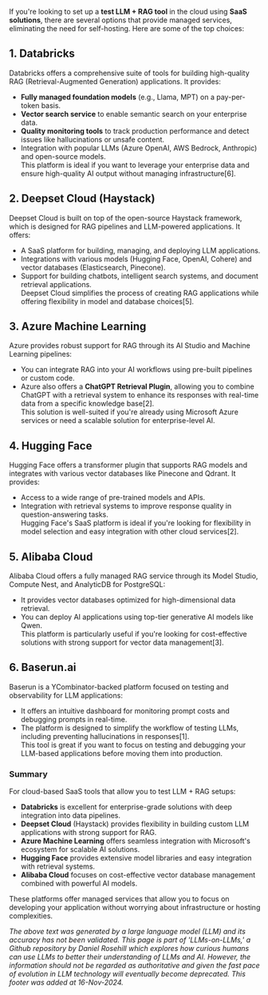 If you're looking to set up a **test LLM + RAG tool** in the cloud using **SaaS solutions**, there are several options that provide managed services, eliminating the need for self-hosting. Here are some of the top choices:

## 1. Databricks

Databricks offers a comprehensive suite of tools for building high-quality RAG (Retrieval-Augmented Generation) applications. It provides:

- **Fully managed foundation models** (e.g., Llama, MPT) on a pay-per-token basis.
- **Vector search service** to enable semantic search on your enterprise data.
- **Quality monitoring tools** to track production performance and detect issues like hallucinations or unsafe content.
- Integration with popular LLMs (Azure OpenAI, AWS Bedrock, Anthropic) and open-source models.\
  This platform is ideal if you want to leverage your enterprise data and ensure high-quality AI output without managing infrastructure\[6].

## 2. Deepset Cloud (Haystack)

Deepset Cloud is built on top of the open-source Haystack framework, which is designed for RAG pipelines and LLM-powered applications. It offers:

- A SaaS platform for building, managing, and deploying LLM applications.
- Integrations with various models (Hugging Face, OpenAI, Cohere) and vector databases (Elasticsearch, Pinecone).
- Support for building chatbots, intelligent search systems, and document retrieval applications.\
  Deepset Cloud simplifies the process of creating RAG applications while offering flexibility in model and database choices\[5].

## 3. Azure Machine Learning

Azure provides robust support for RAG through its AI Studio and Machine Learning pipelines:

- You can integrate RAG into your AI workflows using pre-built pipelines or custom code.
- Azure also offers a **ChatGPT Retrieval Plugin**, allowing you to combine ChatGPT with a retrieval system to enhance its responses with real-time data from a specific knowledge base\[2].\
  This solution is well-suited if you're already using Microsoft Azure services or need a scalable solution for enterprise-level AI.

## 4. Hugging Face

Hugging Face offers a transformer plugin that supports RAG models and integrates with various vector databases like Pinecone and Qdrant. It provides:

- Access to a wide range of pre-trained models and APIs.
- Integration with retrieval systems to improve response quality in question-answering tasks.\
  Hugging Face's SaaS platform is ideal if you're looking for flexibility in model selection and easy integration with other cloud services\[2].

## 5. Alibaba Cloud

Alibaba Cloud offers a fully managed RAG service through its Model Studio, Compute Nest, and AnalyticDB for PostgreSQL:

- It provides vector databases optimized for high-dimensional data retrieval.
- You can deploy AI applications using top-tier generative AI models like Qwen.\
  This platform is particularly useful if you're looking for cost-effective solutions with strong support for vector data management\[3].

## 6. Baserun.ai

Baserun is a YCombinator-backed platform focused on testing and observability for LLM applications:

- It offers an intuitive dashboard for monitoring prompt costs and debugging prompts in real-time.
- The platform is designed to simplify the workflow of testing LLMs, including preventing hallucinations in responses\[1].\
  This tool is great if you want to focus on testing and debugging your LLM-based applications before moving them into production.

### Summary

For cloud-based SaaS tools that allow you to test LLM + RAG setups:

- **Databricks** is excellent for enterprise-grade solutions with deep integration into data pipelines.
- **Deepset Cloud** (Haystack) provides flexibility in building custom LLM applications with strong support for RAG.
- **Azure Machine Learning** offers seamless integration with Microsoft's ecosystem for scalable AI solutions.
- **Hugging Face** provides extensive model libraries and easy integration with retrieval systems.
- **Alibaba Cloud** focuses on cost-effective vector database management combined with powerful AI models.

These platforms offer managed services that allow you to focus on developing your application without worrying about infrastructure or hosting complexities.

&#x20;

*The above text was generated by a large language model (LLM) and its accuracy has not been validated. This page is part of 'LLMs-on-LLMs,' a Github repository by Daniel Rosehill which explores how curious humans can use LLMs to better their understanding of LLMs and AI. However, the information should not be regarded as authoritative and given the fast pace of evolution in LLM technology will eventually become deprecated. This footer was added at 16-Nov-2024.*


